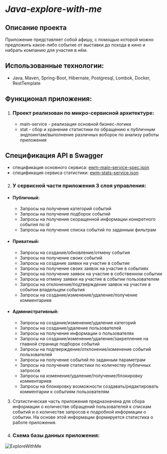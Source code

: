 # *Java-explore-with-me*

Описание проекта
-
Приложение представляет собой афишу, с помощью которой можно предложить какое-либо событие от выставки до похода в кино 
и набрать компанию для участия в нём.

Использованные технологии:
-

- Java, Maven, Spring-Boot, Hibernate, Postgresql, Lombok, Docker, RestTemplate

Функционал приложения:
-

1.  ### Проект реализован по микро-сервисной архитектуре:
    * main-service - реализация основной бизнес-логики
    * stat - сбор и хранение статистики по обращению к публичным эндпоинтам/выполнение различных воборок по
      анализу работы приложения
      
Спецификация API в Swagger
-
* спецификация основного сервиса:
  [ewm-main-service-spec.json](https://raw.githubusercontent.com/yandex-praktikum/java-explore-with-me/main/ewm-main-service-spec.json)
* спецификация сервиса статистики:
  [ewm-stats-service.json](https://raw.githubusercontent.com/yandex-praktikum/java-explore-with-me/main/ewm-stats-service-spec.json)

2.  ### У сервисной части приложения 3 слоя управления:

* #### Публичный:
    * Запросы на получение категорий событий
    * Запросы на получение подборок событий
    * Запросы на получение скоращенной информации конкретного события по id
    * Запросы на получение списка событий по заданным фильтрам
* #### Приватный:
    * Запросы на создание/обновление/отмену события
    * Запросы на получение своих событий
    * Запросы на создание заявки на участие в событие
    * Запросы на получение своих заявок на участие в событиях
    * Запросы на получение заявок на участие в собственном событии
    * Запросы на отмену заявки на участие в событии пользователем
    * Запросы на отклонение/подтверждение заявок на участие в событии владельцем события
    * Запросы на создание/изменение/удаление/получение комментариев
* #### Административный:
    * Запросы на создание/изменение/удаление категорий
    * Запросы на создание/удаление пользователей
    * Запросы на получение информации о пользователях
    * Запросы на создание/изменение/удаление/закрепление на главной странице подборок событий
    * Запросы на подтверждение/отклонение/изменение событий пользователей
    * Запросы на получение событий по заданным параметрам
    * Запросы на получение статистики по количеству публичных запросов
    * Запросы на изменение/удаление/получение/блокировку комментариев
    * Запросы на блокировку возможности создавать/редактировать комментарии к событиям пользователям

3.  Статистическая часть приложения предназначена для сбора информации о количестве обращений пользователей к спискам
    событий и о количестве запросов к подробной информации о событии. На основе этой информации
   формируется статистика о работе приложения.

4. ### Схема базы данных приложения:

![ExploreWithMe](https://github.com/Toniktes/java-explore-with-me/assets/78084673/d21b9acc-36df-4117-a25a-840762ea919e)

